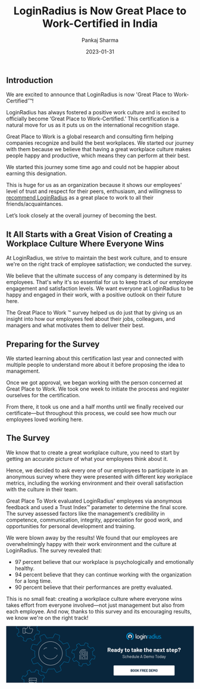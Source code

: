 ﻿---
title: "LoginRadius is Now Great Place to Work-Certified in India"
date: "2023-01-31"
coverImage: "gptw-blog.jpg"
category: ["loginradius"]
author: "Pankaj Sharma"
description: "LoginRadius has always fostered a positive work culture and is excited to officially become ‘Great Place to Work-Certified.’ This certification is a natural move for us as it puts us on the international recognition stage.  Let’s look closely at the overall journey of becoming the best."
metadescription: "LoginRadius is now 'Great Place to Work-Certified’! Read this post portraying the entire journey of LoginRadius of becoming a GPTW certified organization."
metatitle: "LoginRadius Certified as Great Place to Work in India"
---

## Introduction

We are excited to announce that LoginRadius is now 'Great Place to Work-Certified’™! 

LoginRadius has always fostered a positive work culture and is excited to officially become ‘Great Place to Work-Certified.’ This certification is a natural move for us as it puts us on the international recognition stage. 

Great Place to Work is a global research and consulting firm helping companies recognize and build the best workplaces. We started our journey with them because we believe that having a great workplace culture makes people happy and productive, which means they can perform at their best.

We started this journey some time ago and could not be happier about earning this designation. 

This is huge for us as an organization because it shows our employees' level of trust and respect for their peers, enthusiasm, and willingness to [recommend LoginRadius](https://www.loginradius.com/careers/) as a great place to work to all their friends/acquaintances.

Let’s look closely at the overall journey of becoming the best. 


## It All Starts with a Great Vision of Creating a Workplace Culture Where Everyone Wins

At LoginRadius, we strive to maintain the best work culture, and to ensure we're on the right track of employee satisfaction; we conducted the survey.

We believe that the ultimate success of any company is determined by its employees. That's why it's so essential for us to keep track of our employee engagement and satisfaction levels. We want everyone at LoginRadius to be happy and engaged in their work, with a positive outlook on their future here. 

The Great Place to Work ™ survey helped us do just that by giving us an insight into how our employees feel about their jobs, colleagues, and managers and what motivates them to deliver their best. 


## Preparing for the Survey

We started learning about this certification last year and connected with multiple people to understand more about it before proposing the idea to management. 

Once we got approval, we began working with the person concerned at Great Place to Work. We took one week to initiate the process and register ourselves for the certification.

From there, it took us one and a half months until we finally received our certificate—but throughout this process, we could see how much our employees loved working here.


## The Survey 

We know that to create a great workplace culture, you need to start by getting an accurate picture of what your employees think about it. 

Hence, we decided to ask every one of our employees to participate in an anonymous survey where they were presented with different key workplace metrics, including the working environment and their overall satisfaction with the culture in their team.

Great Place To Work evaluated LoginRadius' employees via anonymous feedback and used a Trust Index™ parameter to determine the final score. The survey assessed factors like the management’s credibility in competence, communication, integrity, appreciation for good work, and opportunities for personal development and training. 

We were blown away by the results! We found that our employees are overwhelmingly happy with their work environment and the culture at LoginRadius. The survey revealed that: 



* 97 percent believe that our workplace is psychologically and emotionally healthy.
* 94 percent believe that they can continue working with the organization for a long time.
* 90 percent believe that their performances are pretty evaluated. 


This is no small feat: creating a workplace culture where everyone wins takes effort from everyone involved—not just management but also from each employee. And now, thanks to this survey and its encouraging results, we know we're on the right track!


[![book-a-demo-Consultation](../../assets/book-a-demo-loginradius.png)](https://www.loginradius.com/contact-us?utm_source=blog&utm_medium=web&utm_campaign=loginradius-certified-great-place-to-work)